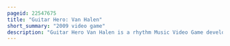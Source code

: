 ```yaml
---
pageid: 22547675
title: "Guitar Hero: Van Halen"
short_summary: "2009 video game"
description: "Guitar Hero Van Halen is a rhythm Music Video Game developed by underground Development and published by Activision. It is the third Game in the Guitar Hero Series to focus on the Career and Songs of one Rock Band, Van Halen, following Guitar Hero: Aerosmith and Guitar Hero: Metallica. The Game was released on December 22 2009 in north America and february 2010 in pal Regions as well as in retail Sales for the Playstation 2 Playstation 3 Xbox 360 and wii Systems. However, as Part of a Promotion with Guitar Hero 5, the Game was shipped to Guitar Hero 5 Purchasers in North America prior to its retail Release. The Game features 25 Songs by Van halen along with 19 additional Songs from selected Artists inspired by the Group. The Gameplay Ui from Guitar Hero: Metallica was carried over."
---
```

